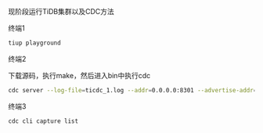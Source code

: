 现阶段运行TiDB集群以及CDC方法

终端1

```bash
tiup playground
```

终端2

下载源码，执行make，然后进入bin中执行cdc

```bash
cdc server --log-file=ticdc_1.log --addr=0.0.0.0:8301 --advertise-addr=127.0.0.1:8301
```

终端3

```bash
cdc cli capture list
```

